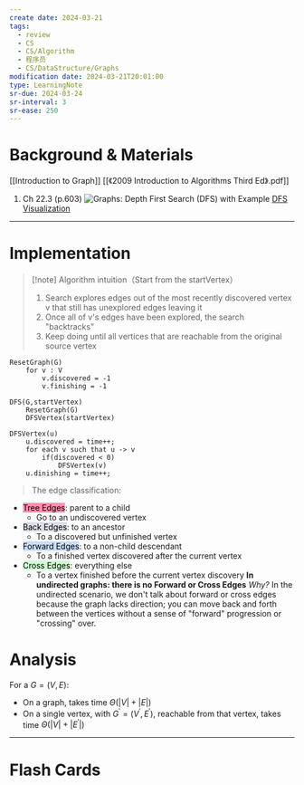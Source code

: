 ```yaml
---
create date: 2024-03-21
tags:
  - review
  - CS
  - CS/Algorithm
  - 程序员
  - CS/DataStructure/Graphs
modification date: 2024-03-21T20:01:00
type: LearningNote
sr-due: 2024-03-24
sr-interval: 3
sr-ease: 250
---
```


# Background & Materials
[[Introduction to Graph]]
[[《2009 Introduction to Algorithms Third Ed》.pdf]]
1. Ch 22.3 (p.603)
![Graphs: Depth First Search (DFS) with Example](https://www.youtube.com/watch?v=qH-mHxkoK0Q&list=PLSVu1-lON6LxCmXNMfZBq7bdMAvUf3Sc7&index=4)
[DFS Visualization](https://www.cs.usfca.edu/~galles/visualization/DFS.html)

---
# Implementation
>[!note] Algorithm intuition（Start from the startVertex） 
>1.  Search explores edges out of the most recently discovered vertex v that still has unexplored edges leaving it
>2. Once all of v's edges have been explored, the search "backtracks"
>3. Keep doing until all vertices that are reachable from the original source vertex
```psudocode
ResetGraph(G)
	for v : V
		v.discovered = -1
		v.finishing = -1

DFS(G,startVertex)
	ResetGraph(G)
	DFSVertex(startVertex)

DFSVertex(u)
	u.discovered = time++;
	for each v such that u -> v
		if(discovered < 0)
			DFSVertex(v)
	u.dinishing = time++;
```
>The edge classification:
- <mark style="background: #FF5582A6;">Tree Edges</mark>: parent to a child
	- Go to an undiscovered vertex
- <mark style="background: #CACFD9A6;">Back Edges</mark>: to an ancestor
	- To a discovered but unfinished vertex
- <mark style="background: #ADCCFFA6;">Forward Edges</mark>: to a non-child descendant
	- To a finished vertex discovered after the current vertex
- <mark style="background: #BBFABBA6;">Cross Edges</mark>: everything else
	- To a vertex finished before the current vertex discovery
**In undirected graphs: there is no Forward or Cross Edges** 
*Why?*
In the undirected scenario, we don't talk about forward or cross edges because the graph lacks direction; you can move back and forth between the vertices without a sense of "forward" progression or "crossing" over.
# Analysis
For a $G=(V,E)$:
- On a graph, takes time $Θ(|V|+|E|)$
- On a single vertex, with $G^\prime=(V^\prime,E^\prime)$, reachable from that vertex, takes time $Θ(|V|+|E^\prime|)$

---
# Flash Cards
